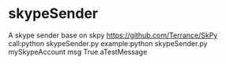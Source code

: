 # skypeSender

A skype sender base on skpy https://github.com/Terrance/SkPy<br>
call:python skypeSender.py <account> <type> <authChk> <msg>
example:python skypeSender.py mySkypeAccount msg True aTestMessage
